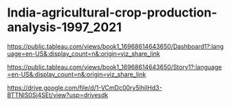 # India-agricultural-crop-production-analysis-1997_2021

https://public.tableau.com/views/book1_16968614643650/Dashboard1?:language=en-US&:display_count=n&:origin=viz_share_link

https://public.tableau.com/views/book1_16968614643650/Story1?:language=en-US&:display_count=n&:origin=viz_share_link

https://drive.google.com/file/d/1-VCmDc00ry5lhiIHd3-BTTNlS0Sj4SEt/view?usp=drivesdk
